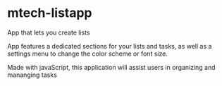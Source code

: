# mtech-listapp
App that lets you create lists

App features a dedicated sections for your lists and tasks, as well as a settings menu to change the color scheme or font size.

Made with javaScript, this application will assist users in organizing and mananging tasks 
